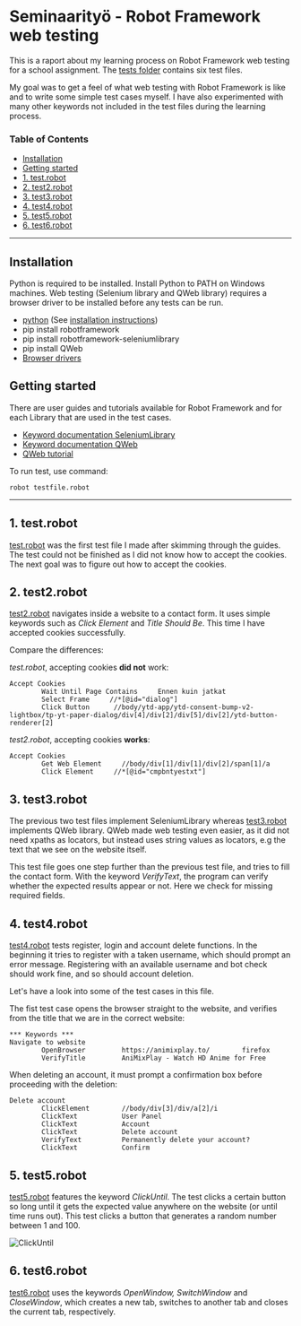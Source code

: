 # Seminaarityö - Robot Framework web testing

This is a raport about my learning process on Robot Framework web testing for a school assignment. The [tests folder](https://github.com/jummij/ohte-robot/tree/main/tests) contains six test files.

My goal was to get a feel of what web testing with Robot Framework is like and to write some simple test cases myself.
I have also experimented with many other keywords not included in the test files during the learning process.


### Table of Contents


  - [Installation](#installation)
  - [Getting started](#getting-started)
  - [1. test.robot](#1-testrobot)
  - [2. test2.robot](#2-test2robot)
  - [3. test3.robot](#3-test3robot)
  - [4. test4.robot](#4-test4robot)
  - [5. test5.robot](#5-test5robot)
  - [6. test6.robot](#6-test6robot)


<hr />



## Installation

Python is required to be installed. Install Python to PATH on Windows machines. Web testing (Selenium library and QWeb library) requires a browser driver to be installed before any tests can be run. 


* [python](https://www.python.org/downloads/) (See [installation instructions](https://github.com/robotframework/robotframework/blob/master/INSTALL.rst))
* pip install robotframework
* pip install robotframework-seleniumlibrary
* pip install QWeb
* [Browser drivers](https://www.selenium.dev/selenium/docs/api/py/index.html#drivers)

## Getting started

There are user guides and tutorials available for Robot Framework and for each Library that are used in the test cases. 

* [Keyword documentation SeleniumLibrary](https://robotframework.org/SeleniumLibrary/SeleniumLibrary.html)
* [Keyword documentation QWeb](https://help.pace.qentinel.com/qwords-reference/current/qwords/_attachments/QWeb.html#)
* [QWeb tutorial](https://github.com/qentinelqi/qweb_workshop)

To run test, use command:

```
robot testfile.robot
```

<hr />


## 1. test.robot

[test.robot](https://github.com/jummij/ohte-robot/blob/main/tests/test.robot) was the first test file I made after skimming through the guides. The test could not be finished as I did not know how to accept the cookies. The next goal was to figure out how to accept the cookies.

## 2. test2.robot

[test2.robot](https://github.com/jummij/ohte-robot/blob/main/tests/test2.robot) navigates inside a website to a contact form. It uses simple keywords such as *Click Element* and *Title Should Be*. This time I have accepted cookies successfully.

Compare the differences:

*test.robot*, accepting cookies **did not** work:
```
Accept Cookies
        Wait Until Page Contains     Ennen kuin jatkat
        Select Frame     //*[@id="dialog"]
        Click Button      //body/ytd-app/ytd-consent-bump-v2-lightbox/tp-yt-paper-dialog/div[4]/div[2]/div[5]/div[2]/ytd-button-renderer[2]   
```

*test2.robot*, accepting cookies **works**:
```
Accept Cookies
        Get Web Element     //body/div[1]/div[1]/div[2]/span[1]/a
        Click Element     //*[@id="cmpbntyestxt"]
```

## 3. test3.robot

The previous two test files implement SeleniumLibrary whereas [test3.robot](https://github.com/jummij/ohte-robot/blob/main/tests/test3.robot) implements QWeb library. QWeb made web testing even easier, as it did not need xpaths as locators, but instead uses string values as locators, e.g the text that we see on the website itself.

This test file goes one step further than the previous test file, and tries to fill the contact form. With the keyword *VerifyText*, the program can verify whether the expected results appear or not. Here we check for missing required fields.

## 4. test4.robot

[test4.robot](https://github.com/jummij/ohte-robot/blob/main/tests/test4.robot) tests register, login and account delete functions. In the beginning it tries to register with a taken username, which should prompt an error message. Registering with an available username and bot check should work fine, and so should account deletion.

Let's have a look into some of the test cases in this file.

The fist test case opens the browser straight to the website, and verifies from the title that we are in the correct website:
```
*** Keywords ***
Navigate to website
        OpenBrowser         https://animixplay.to/        firefox
        VerifyTitle         AniMixPlay - Watch HD Anime for Free
```

When deleting an account, it must prompt a confirmation box before proceeding with the deletion:
```
Delete account
        ClickElement        //body/div[3]/div/a[2]/i
        ClickText           User Panel  
        ClickText           Account
        ClickText           Delete account
        VerifyText          Permanently delete your account?
        ClickText           Confirm
 ```


## 5. test5.robot

[test5.robot](https://github.com/jummij/ohte-robot/blob/main/tests/test5.robot) features the keyword *ClickUntil*. The test clicks a certain button so long until it gets the expected value anywhere on the website (or until time runs out). This test clicks a button that generates a random number between 1 and 100.


![ClickUntil](https://media3.giphy.com/media/flEKRHK7YsIQt4KqC6/giphy.gif?cid=790b7611237ad0fbaefd941ecbb130acbbeb316b62093186&rid=giphy.gif&ct=g)

## 6. test6.robot

[test6.robot](https://github.com/jummij/ohte-robot/blob/main/tests/test6.robot) uses the keywords *OpenWindow, SwitchWindow* and *CloseWindow*, which creates a new tab, switches to another tab and closes the current tab, respectively.

